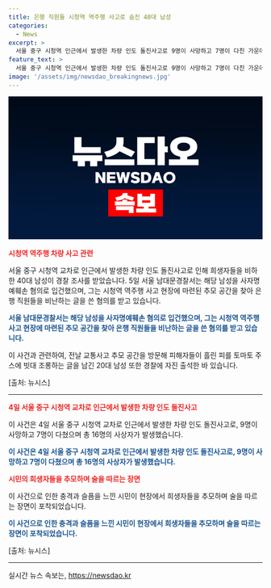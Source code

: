 ```yaml
---
title: 은행 직원들 시청역 역주행 사고로 숨진 40대 남성
categories:
  - News
excerpt: >
  서울 중구 시청역 인근에서 발생한 차량 인도 돌진사고로 9명이 사망하고 7명이 다친 가운데, 희생자들을 비하한 글을 쓴 40대 남성 A씨가 사자명예훼손 혐의로 입건됐다. A씨는 사고 현장에 마련된 추모 공간을 찾아 희생한 은행 직원들을 비난하는 글을 남긴 혐의를 받는다. 전날에는 피해자들을 조롱하는 글을 남긴 20대 남성도 경찰에 자진 출석했다. 사람들의 탄식을 자아내고 있는 이 사건에 대한 추가 소식을 확인해보세요!
feature_text: >
  서울 중구 시청역 인근에서 발생한 차량 인도 돌진사고로 9명이 사망하고 7명이 다친 가운데, 희생자들을 비하한 글을 쓴 40대 남성 A씨가 사자명예훼손 혐의로 입건됐다. A씨는 사고 현장에 마련된 추모 공간을 찾아 희생한 은행 직원들을 비난하는 글을 남긴 혐의를 받는다. 전날에는 피해자들을 조롱하는 글을 남긴 20대 남성도 경찰에 자진 출석했다. 사람들의 탄식을 자아내고 있는 이 사건에 대한 추가 소식을 확인해보세요!
image: '/assets/img/newsdao_breakingnews.jpg'
---
```


<p><img src="/assets/img/newsdao_breakingnews.jpg" alt="ranknews 속보" /></p>

<p><b><span style="color: #ee2323;">시청역 역주행 차량 사고 관련</span></b></p>

<p>서울 중구 시청역 교차로 인근에서 발생한 차량 인도 돌진사고로 인해 희생자들을 비하한 40대 남성이 경찰 조사를 받았습니다. 5일 서울 남대문경찰서는 해당 남성을 사자명예훼손 혐의로 입건했으며, 그는 시청역 역주행 사고 현장에 마련된 추모 공간을 찾아 은행 직원들을 비난하는 글을 쓴 혐의를 받고 있습니다.</p>

<p><b><span style="color: #1a5490;">서울 남대문경찰서는 해당 남성을 사자명예훼손 혐의로 입건했으며, 그는 시청역 역주행 사고 현장에 마련된 추모 공간을 찾아 은행 직원들을 비난하는 글을 쓴 혐의를 받고 있습니다.</span></b></p>

<p>이 사건과 관련하여, 전날 교통사고 추모 공간을 방문해 피해자들이 흘린 피를 토마토 주스에 빗대 조롱하는 글을 남긴 20대 남성 또한 경찰에 자진 출석한 바 있습니다.</p>

<p>[출처: 뉴시스]</p>

<hr>

<p><b><span style="color: #ee2323;">4일 서울 중구 시청역 교차로 인근에서 발생한 차량 인도 돌진사고</span></b></p>

<p>이 사건은 4일 서울 중구 시청역 교차로 인근에서 발생한 차량 인도 돌진사고로, 9명이 사망하고 7명이 다쳤으며 총 16명의 사상자가 발생했습니다.</p>

<p><b><span style="color: #1a5490;">이 사건은 4일 서울 중구 시청역 교차로 인근에서 발생한 차량 인도 돌진사고로, 9명이 사망하고 7명이 다쳤으며 총 16명의 사상자가 발생했습니다.</span></b></p>

<p><b><span style="color: #ee2323;">시민의 희생자들을 추모하며 술을 따르는 장면</span></b></p>

<p>이 사건으로 인한 충격과 슬픔을 느낀 시민이 현장에서 희생자들을 추모하며 술을 따르는 장면이 포착되었습니다.</p>

<p><b><span style="color: #1a5490;">이 사건으로 인한 충격과 슬픔을 느낀 시민이 현장에서 희생자들을 추모하며 술을 따르는 장면이 포착되었습니다.</span></b></p>

<p>[출처: 뉴시스]</p>

<hr>
실시간 뉴스 속보는, <a href="https://newsdao.kr" rel="dofollow">https://newsdao.kr</a>


